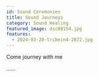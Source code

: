 ```yaml
---
id: Sound Ceremonies
title: Sound Journeys
category: Sound Healing
featured_image: dsc08154.jpg
features:
  - 2024-03-20-tribein4-2872.jpg
---
```

Come journey with me 

......

